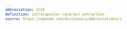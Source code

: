 ```yaml
---
abbreviation: ICCE
definition: intracapsular cataract extraction
source: https://openmd.com/dictionary/abbreviations/i
---
```

